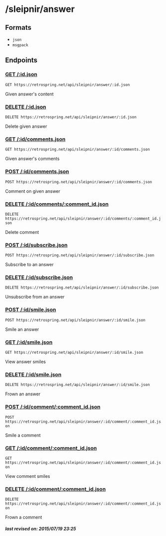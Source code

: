 # /sleipnir/answer

## Formats

- `json`
- `msgpack`

## Endpoints

### [GET /:id.json](answer/:id.md)

`GET https://retrospring.net/api/sleipnir/answer/:id.json`

Given answer's content

### [DELETE /:id.json](answer/:id.md)

`DELETE https://retrospring.net/api/sleipnir/answer/:id.json`

Delete given answer

### [GET /:id/comments.json](answer/:id/comments.md)

`GET https://retrospring.net/api/sleipnir/answer/:id/comments.json`

Given answer's comments

### [POST /:id/comments.json](answer/:id/comments.md)

`POST https://retrospring.net/api/sleipnir/answer/:id/comments.json`

Comment on given answer

### [DELETE /:id/comments/:comment_id.json](answer/:id/comments/:comment_id.md)

`DELETE https://retrospring.net/api/sleipnir/answer/:id/comments/:comment_id.json`

Delete comment

### [POST /:id/subscribe.json](answer/:id/subscribe.md)

`POST https://retrospring.net/api/sleipnir/answer/:id/subscribe.json`

Subscribe to an answer

### [DELETE /:id/subscribe.json](answer/:id/subscribe.md)

`DELETE https://retrospring.net/api/sleipnir/answer/:id/subscribe.json`

Unsubscribe from an answer

### [POST /:id/smile.json](answer/:id/smile.md)

`POST https://retrospring.net/api/sleipnir/answer/:id/smile.json`

Smile an answer

### [GET /:id/smile.json](answer/:id/smile.md)

`GET https://retrospring.net/api/sleipnir/answer/:id/smile.json`

View answer smiles

### [DELETE /:id/smile.json](answer/:id/smile.md)

`DELETE https://retrospring.net/api/sleipnir/answer/:id/smile.json`

Frown an answer

### [POST /:id/comment/:comment_id.json](answer/:id/comment/:comment_id.md)

`POST https://retrospring.net/api/sleipnir/answer/:id/comment/:comment_id.json`

Smile a comment

### [GET /:id/comment/:comment_id.json](answer/:id/comment/:comment_id.md)

`GET https://retrospring.net/api/sleipnir/answer/:id/comment/:comment_id.json`

View comment smiles

### [DELETE /:id/comment/:comment_id.json](answer/:id/comment/:comment_id.md)

`DELETE https://retrospring.net/api/sleipnir/answer/:id/comment/:comment_id.json`

Frown a comment

##### last revised on: 2015/07/19 23:25
